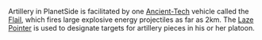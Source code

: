 Artillery in PlanetSide is facilitated by one
[Ancient-Tech](Ancient_Technology.md)  vehicle called the
[Flail](../vehicles/Flail.md), which fires large explosive energy projectiles as
far as 2km. The [Laze Pointer](../weapons/Laze_Pointer.md) is used to designate
targets for artillery pieces in his or her platoon.

<!--[Category:Core Combat](../Category:Core_Combat.md)-->
